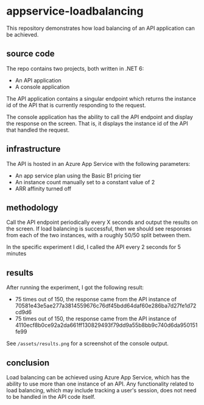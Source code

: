 # appservice-loadbalancing

This repository demonstrates how load balancing of an API application can be achieved.

## source code

The repo contains two projects, both written in .NET 6:
- An API application
- A console application

The API application contains a singular endpoint which returns the instance id of the API that is currently responding to the request.

The console application has the ability to call the API endpoint and display the response on the screen. That is, it displays the instance id of the API that handled the request.

## infrastructure

The API is hosted in an Azure App Service with the following parameters:
- An app service plan using the Basic B1 pricing tier
- An instance count manually set to a constant value of 2
- ARR affinity turned off

## methodology

Call the API endpoint periodically every X seconds and output the results on the screen. If load balancing is successful, then we should see responses from each of the two instances, with a roughly 50/50 split between them.

In the specific experiment I did, I called the API every 2 seconds for 5 minutes

## results

After running the experiment, I got the following result:
- 75 times out of 150, the response came from the API instance of 70581e43e5ae277a3814559676c76df45bdd64daf60e286ba7d27fe1d72cd9d6
- 75 times out of 150, the response came from the API instance of 4110ecf8b0ce92a2da661ff130829493f79dd9a55b8bb9c740d6da950151fe99

See `/assets/results.png` for a screenshot of the console output.

## conclusion

Load balancing can be achieved using Azure App Service, which has the ability to use more than one instance of an API. Any functionality related to load balancing, which may include tracking a user's session, does not need to be handled in the API code itself.